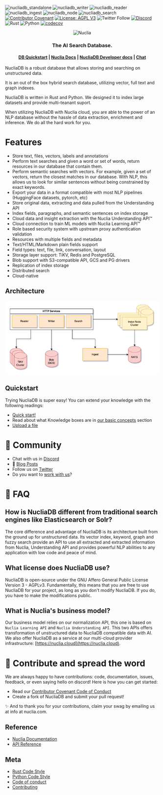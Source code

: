 ![nucliadb_standalone](https://github.com/nuclia/nucliadb/actions/workflows/nucliadb_standalone.yml/badge.svg)
![nucliadb_writer](https://github.com/nuclia/nucliadb/actions/workflows/nucliadb_writer.yml/badge.svg)
![nucliadb_reader](https://github.com/nuclia/nucliadb/actions/workflows/nucliadb_reader.yml/badge.svg)
![nucliadb_ingest](https://github.com/nuclia/nucliadb/actions/workflows/nucliadb_ingest.yml/badge.svg)
![nucliadb_node](https://github.com/nuclia/nucliadb/actions/workflows/nucliadb_node.yml/badge.svg)
![nucliadb_search](https://github.com/nuclia/nucliadb/actions/workflows/nucliadb_search.yml/badge.svg)
[![Contributor Covenant](https://img.shields.io/badge/Contributor%20Covenant-2.0-4baaaa.svg)](CODE_OF_CONDUCT.md)
[![License: AGPL V3](https://img.shields.io/badge/license-AGPL%20V3-blue)](LICENCE.md)
![Twitter Follow](https://img.shields.io/twitter/follow/nucliaAI?color=%231DA1F2&logo=Twitter&style=plastic)
[![Discord](https://img.shields.io/discord/911636727150575649?logo=Discord&logoColor=%23FFFFFF&style=plastic)](https://discord.gg/6wMQ8a3bHX)
![Rust](https://img.shields.io/badge/Rust-black?logo=rust&style=plastic)
![Python](https://img.shields.io/badge/Python-black?logo=python&style=plastic)
[![codecov](https://codecov.io/gh/nuclia/nucliadb/branch/main/graph/badge.svg?token=06SRGAV5SS)](https://codecov.io/gh/nuclia/nucliadb)

<p align="center">
  <img src="docs/assets/images/nuclia_db_positiu.svg" alt="Nuclia" height="100">
</p>
<h3 align="center">The AI Search Database.</h3>

<h4 align="center">
  <a href="https://docs.nuclia.dev/docs/docs/nucliadb/intro">DB Quickstart</a> |
  <a href="https://docs.nuclia.dev/docs/about/nuclia">Nuclia Docs</a> |
  <a href="docs/">NucliaDB Developer docs</a> |
  <a href="https://discord.gg/AgevjFJUvk">Chat</a>
</h4>

NucliaDB is a robust database that allows storing and searching on
unstructured data.

It is an out of the box hybrid search database, utilizing vector,
full text and graph indexes.

NucliaDB is written in Rust and Python. We designed it to index large datasets and provide multi-teanant suport.

When utilizing NucliaDB with Nuclia cloud, you are able to the power
of an NLP database without the hassle of data extraction, enrichment
and inference. We do all the hard work for you.


# Features
- Store text, files, vectors, labels and annotations
- Perform text searches and given a word or set of words, return resources in our database that contain them.
- Perform semantic searches with vectors. For example, given a set of vectors, return the closest matches in our database. With NLP, this allows us to look for similar sentences without being constrained by exact keywords.
- Export your data in a format compatible with most NLP pipelines (HuggingFace datasets, pytorch, etc)
- Store original data, extracting and data pulled from the Understanding API
- Index fields, paragraphs, and semantic sentences on index storage
- Cloud data and insight extraction with the Nuclia Understanding API™
- Cloud connection to train ML models with Nuclia Learning API™
- Role based security system with upstream proxy authentication validation
- Resources with multiple fields and metadata
- Text/HTML/Markdown plain fields support
- Field types: text, file, link, conversation, layout
- Storage layer support: TiKV, Redis and PostgreSQL
- Blob support with S3-compatible API, GCS and PG drivers
- Replication of index storage
- Distributed search
- Cloud-native

## Architecture

<p align="center">
  <img src="docs/assets/images/nucliadb-arch-overview.png" alt="Architecture" width="500px" style="background-color: #fff">
</p>

## Quickstart

Trying NucliaDB is super easy! You can extend your knowledge with the
following readings:

- [Quick start!](https://docs.nuclia.dev/docs/docs/nucliadb/intro)
- Read about what Knowledge boxes are in [our basic concepts](https://docs.nuclia.dev/docs/docs/nucliadb/basics) section
- [Upload a file](https://docs.nuclia.dev/docs/docs/getting-started/quick-start/push)

# 💬 Community

- Chat with us in [Discord][discord]
- 📝 [Blog Posts][blogs]
- Follow us on [Twitter][twitter]
- Do you want to [work with us][linkedin]?

# 🙋 FAQ

## How is NucliaDB different from traditional search engines like Elasticsearch or Solr?

The core difference and advantage of NucliaDB is its architecture built from the ground up for unstructured data. Its vector index, keyword, graph and fuzzy search provide an API to use all extracted and extracted information from Nuclia, Understanding API and provides powerful NLP abilities to any application with low code and peace of mind.

## What license does NucliaDB use?

NucliaDB is open-source under the GNU Affero General Public License Version 3 - AGPLv3. Fundamentally, this means that you are free to use NucliaDB for your project, as long as you don't modify NucliaDB. If you do, you have to make the modifications public.

## What is Nuclia's business model?

Our business model relies on our normalization API, this one is based on `Nuclia Learning API` and `Nuclia Understanding API`. This two APIs offers transformation of unstructured data to NucliaDB compatible data with AI. We also offer NucliaDB as a service at our multi-cloud provider infrastructure: [https://nuclia.cloud](https://nuclia.cloud).

# 🤝 Contribute and spread the word

We are always happy to have contributions: code, documentation, issues, feedback, or even saying hello on discord! Here is how you can get started:

- Read our [Contributor Covenant Code of Conduct](CODE_OF_CONDUCT.md)
- Create a fork of NucliaDB and submit your pull request!

✨ And to thank you for your contributions, claim your swag by emailing us at info at nuclia.com.

## Reference

- [Nuclia Documentation](https://docs.nuclia.dev/)
- [API Reference](https://docs.nuclia.dev/docs/api)

## Meta

- [Rust Code Style](CODE_STYLE_RUST.md)
- [Python Code Style](CODE_STYLE_PYTHON.md)
- [Code of conduct](CODE_OF_CONDUCT.md)
- [Contributing](CONTRIBUTING.md)

[website]: https://nuclia.com/
[cloud]: https://nuclia.cloud/
[twitter]: https://twitter.com/nucliaAI
[discord]: https://discord.gg/AgevjFJUvk
[blogs]: https://nuclia.com/blog
[linkedin]: https://www.linkedin.com/company/nuclia/
